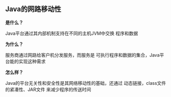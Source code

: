 ## Java的网路移动性

**是什么？**

Java平台通过其内部机制支持在不同的主机JVM中交换 程序和数据

**为什么？**

服务商通过网路给客户机分发服务，而服务是 可执行程序和数据的集合，Java平台能的实现这种需求

**怎么样？**

Java的平台无关性和安全性是其网络移动性的基础，还通过 动态链接，class文件的紧凑性、JAR文件 来减少程序的传送时间